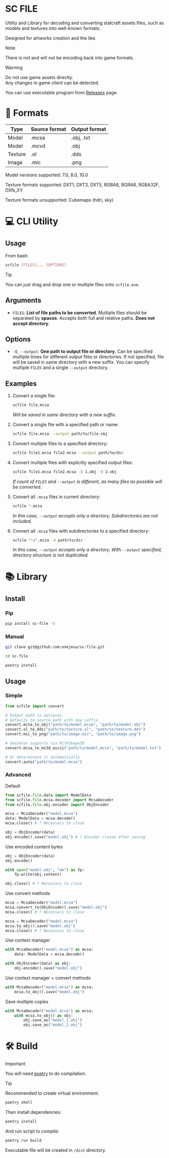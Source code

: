 # SC FILE

Utility and Library for decoding and converting stalcraft assets files, such as models and textures into well-known formats.

Designed for artworks creation and the like.

> [!NOTE]
> There is not and will not be encoding back into game formats.

> [!WARNING]
> Do not use game assets directly. \
> Any changes in game client can be detected.

You can use executable program from [Releases](https://github.com/onejeuu/sc-file/releases) page.

# 📁 Formats

| Type    | Source format | Output format |
| ------- | ------------- | ------------- |
| Model   | .mcsa         | .obj, .txt    |
| Model   | .mcvd         | .obj          |
| Texture | .ol           | .dds          |
| Image   | .mic          | .png          |

Model versions supported: 7.0, 8.0, 10.0

Texture formats supported: DXT1, DXT3, DXT5, RGBA8, BGRA8, RGBA32F, DXN_XY

Texture formats unsupported: Cubemaps (hdri, sky)

# 💻 CLI Utility

## Usage

From bash:

```bash
scfile [FILES]... [OPTIONS]
```

> [!TIP]
> You can just drag and drop one or multiple files onto `scfile.exe`.

## Arguments

- `FILES`: **List of file paths to be converted**. Multiple files should be separated by **spaces**. Accepts both full and relative paths. **Does not accept directory**.

## Options

- `-O`, `--output`: **One path to output file or directory**. Can be specified multiple times for different output files or directories. If not specified, file will be saved in same directory with a new suffix. You can specify multiple `FILES` and a single `--output` directory.

## Examples

1. Convert a single file:

   ```bash
   scfile file.mcsa
   ```

   _Will be saved in same directory with a new suffix._

2. Convert a single file with a specified path or name:

   ```bash
   scfile file.mcsa --output path/to/file.obj
   ```

3. Convert multiple files to a specified directory:

   ```bash
   scfile file1.mcsa file2.mcsa --output path/to/dir
   ```

4. Convert multiple files with explicitly specified output files:

   ```bash
   scfile file1.mcsa file2.mcsa -O 1.obj -O 2.obj
   ```

   _If count of `FILES` and `--output` is different, as many files as possible will be converted._

5. Convert all `.mcsa` files in current directory:

   ```bash
   scfile *.mcsa
   ```

   _In this case, `--output` accepts only a directory. Subdirectories are not included._

6. Convert all `.mcsa` files with subdirectories to a specified directory:

   ```bash
   scfile **/*.mcsa -O path/to/dir
   ```

   _In this case, `--output` accepts only a directory. With `--output` specified, directory structure is not duplicated._

# 📚 Library

## Install

### Pip

```bash
pip install sc-file -U
```

### Manual

```bash
git clone git@github.com:onejeuu/sc-file.git
```

```bash
cd sc-file
```

```bash
poetry install
```

## Usage

### Simple

```python
from scfile import convert

# Output path is optional.
# Defaults to source path with new suffix.
convert.mcsa_to_obj("path/to/model.mcsa", "path/to/model.obj")
convert.ol_to_dds("path/to/texture.ol", "path/to/texture.dds")
convert.mic_to_png("path/to/image.mic", "path/to/image.png")

# Skeleton supports via MilkShape3D
convert.mcsa_to_ms3d_ascii("path/to/model.mcsa", "path/to/model.txt")

# Or determinate it automatically
convert.auto("path/to/model.mcsa")
```

### Advanced

Default

```python
from scfile.file.data import ModelData
from scfile.file.mcsa.decoder import McsaDecoder
from scfile.file.obj.encoder import ObjEncoder

mcsa = McsaDecoder("model.mcsa")
data: ModelData = mcsa.decode()
mcsa.close() # ? Necessary to close

obj = ObjEncoder(data)
obj.encode().save("model.obj") # ? Encoder closes after saving
```

Use encoded content bytes

```python
obj = ObjEncoder(data)
obj.encode()

with open("model.obj", "wb") as fp:
    fp.write(obj.content)

obj.close() # ? Necessary to close
```

Use convert methods

```python
mcsa = McsaDecoder("model.mcsa")
mcsa.convert_to(ObjEncoder).save("model.obj")
mcsa.close() # ? Necessary to close
```

```python
mcsa = McsaDecoder("model.mcsa")
mcsa.to_obj().save("model.obj")
mcsa.close() # ? Necessary to close
```

Use context manager

```python
with McsaDecoder("model.mcsa") as mcsa:
    data: ModelData = mcsa.decode()

with ObjEncoder(data) as obj:
    obj.encode().save("model.obj")
```

Use context manager + convert methods

```python
with McsaDecoder("model.mcsa") as mcsa:
    mcsa.to_obj().save("model.obj")
```

Save multiple copies

```python
with McsaDecoder("model.mcsa") as mcsa:
    with mcsa.to_obj() as obj:
        obj.save_as("model_1.obj")
        obj.save_as("model_2.obj")
```

# 🛠️ Build

> [!IMPORTANT]
> You will need [poetry](https://python-poetry.org) to do compilation.

> [!TIP]
> Recommended to create virtual environment.
>
> ```bash
> poetry shell
> ```

Then install dependencies:

```bash
poetry install
```

And run script to compile:

```bash
poetry run build
```

Executable file will be created in `/dist` directory.
